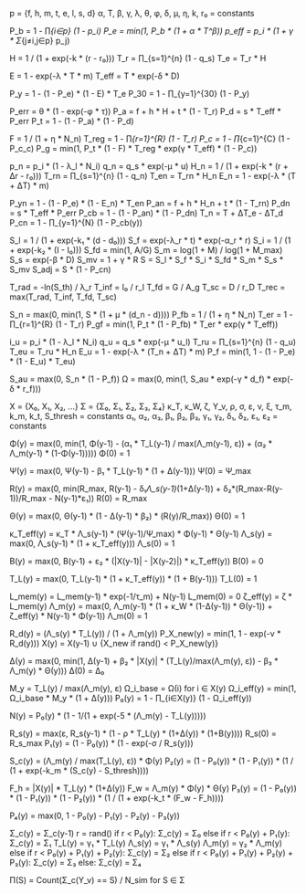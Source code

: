 p = {f, h, m, t, e, l, s, d}
α, T, β, γ, λ, θ, φ, δ, μ, η, k, r₀ = constants

P_b = 1 - ∏_{i∈p} (1 - p_i)
P_e = min(1, P_b * (1 + α * T^β))
p_eff = p_i * (1 + γ * Σ_{j≠i,j∈p} p_j)

H = 1 / (1 + exp(-k * (r - r₀)))
T_r = ∏_{s=1}^{n} (1 - q_s)
T_e = T_r * H

E = 1 - exp(-λ * T * m)
T_eff = T * exp(-δ * D)

P_y = 1 - (1 - P_e) * (1 - E) * T_e
P_30 = 1 - ∏_{y=1}^{30} (1 - P_y)

P_err = θ * (1 - exp(-φ * τ))
P_a = f + h * H + t * (1 - T_r)
P_d = s * T_eff * P_err
P_t = 1 - (1 - P_a) * (1 - P_d)

F = 1 / (1 + η * N_n)
T_reg = 1 - ∏_{r=1}^{R} (1 - T_r)
P_c = 1 - ∏_{c=1}^{C} (1 - P_c_c)
P_g = min(1, P_t * (1 - F) * T_reg * exp(γ * T_eff) * (1 - P_c))

p_n = p_i * (1 - λ_l * N_i)
q_n = q_s * exp(-μ * u)
H_n = 1 / (1 + exp(-k * (r + Δr - r₀)))
T_rn = ∏_{s=1}^{n} (1 - q_n)
T_en = T_rn * H_n
E_n = 1 - exp(-λ * (T + ΔT) * m)

P_yn = 1 - (1 - P_e) * (1 - E_n) * T_en
P_an = f + h * H_n + t * (1 - T_rn)
P_dn = s * T_eff * P_err
P_cb = 1 - (1 - P_an) * (1 - P_dn)
T_n = T + ΔT_e - ΔT_d
P_cn = 1 - ∏_{y=1}^{N} (1 - P_cb(y))

S_l = 1 / (1 + exp(-k₁ * (d - d₀)))
S_f = exp(-λ_r * t) * exp(-α_r * r)
S_i = 1 / (1 + exp(-k₂ * (I - I₀)))
S_fd = min(1, A/G)
S_m = log(1 + M) / log(1 + M_max)
S_s = exp(-β * D)
S_mv = 1 + γ * R
S = S_l * S_f * S_i * S_fd * S_m * S_s * S_mv
S_adj = S * (1 - P_cn)

T_rad = -ln(S_th) / λ_r
T_inf = I₀ / r_I
T_fd = G / A_g
T_sc = D / r_D
T_rec = max(T_rad, T_inf, T_fd, T_sc)

S_n = max(0, min(1, S * (1 + μ * (d_n - d))))
P_fb = 1 / (1 + η * N_n)
T_er = 1 - ∏_{r=1}^{R} (1 - T_r)
P_gf = min(1, P_t * (1 - P_fb) * T_er * exp(γ * T_eff))

i_u = p_i * (1 - λ_l * N_i)
q_u = q_s * exp(-μ * u_l)
T_ru = ∏_{s=1}^{n} (1 - q_u)
T_eu = T_ru * H_n
E_u = 1 - exp(-λ * (T_n + ΔT) * m)
P_f = min(1, 1 - (1 - P_e) * (1 - E_u) * T_eu)

S_au = max(0, S_n * (1 - P_f))
Ω = max(0, min(1, S_au * exp(-γ * d_f) * exp(-δ * r_f)))

X = {X₀, X₁, X₂, ...}
Σ = {Σ₀, Σ₁, Σ₂, Σ₃, Σ₄}
κ_T, κ_W, ζ, Y_v, ρ, σ, ε, ν, ξ, τ_m, k_m, k_t, S_thresh = constants
α₁, α₂, α₃, β₁, β₂, β₃, γ₁, γ₂, δ₁, δ₂, ε₁, ε₂ = constants

Φ(y) = max(0, min(1, Φ(y-1) - (α₁ * T_L(y-1) / max(Λ_m(y-1), ε)) + (α₂ * Λ_m(y-1) * (1-Φ(y-1)))))
Φ(0) = 1

Ψ(y) = max(0, Ψ(y-1) - β₁ * T_L(y-1) * (1 + Δ(y-1)))
Ψ(0) = Ψ_max

R(y) = max(0, min(R_max, R(y-1) - δ₁*Λ_s(y-1)*(1+Δ(y-1)) + δ₂*(R_max-R(y-1))/R_max - N(y-1)*ε₁))
R(0) = R_max

Θ(y) = max(0, Θ(y-1) * (1 - Δ(y-1) * β₂) * (R(y)/R_max))
Θ(0) = 1

κ_T_eff(y) = κ_T * Λ_s(y-1) * (Ψ(y-1)/Ψ_max) * Φ(y-1) * Θ(y-1)
Λ_s(y) = max(0, Λ_s(y-1) * (1 + κ_T_eff(y)))
Λ_s(0) = 1

B(y) = max(0, B(y-1) + ε₂ * (|X(y-1)| - |X(y-2)|) * κ_T_eff(y))
B(0) = 0

T_L(y) = max(0, T_L(y-1) * (1 + κ_T_eff(y)) * (1 + B(y-1)))
T_L(0) = 1

L_mem(y) = L_mem(y-1) * exp(-1/τ_m) + N(y-1)
L_mem(0) = 0
ζ_eff(y) = ζ * L_mem(y)
Λ_m(y) = max(0, Λ_m(y-1) * (1 + κ_W * (1-Δ(y-1)) * Θ(y-1)) + ζ_eff(y) * N(y-1) * Φ(y-1))
Λ_m(0) = 1

R_d(y) = (Λ_s(y) * T_L(y)) / (1 + Λ_m(y))
P_X_new(y) = min(1, 1 - exp(-ν * R_d(y)))
X(y) = X(y-1) ∪ {X_new if rand() < P_X_new(y)}

Δ(y) = max(0, min(1, Δ(y-1) + β₂ * |X(y)| * (T_L(y)/max(Λ_m(y), ε)) - β₃ * Λ_m(y) * Θ(y)))
Δ(0) = Δ₀

M_y = T_L(y) / max(Λ_m(y), ε)
Ω_i_base = Ω(i) for i ∈ X(y)
Ω_i_eff(y) = min(1, Ω_i_base * M_y * (1 + Δ(y)))
P₀(y) = 1 - ∏_{i∈X(y)} (1 - Ω_i_eff(y))

N(y) = P₀(y) * (1 - 1/(1 + exp(-5 * (Λ_m(y) - T_L(y)))))

R_s(y) = max(ε, R_s(y-1) * (1 - ρ * T_L(y) * (1+Δ(y)) * (1+B(y))))
R_s(0) = R_s_max
P₁(y) = (1 - P₀(y)) * (1 - exp(-σ / R_s(y)))

S_c(y) = (Λ_m(y) / max(T_L(y), ε)) * Φ(y)
P₂(y) = (1 - P₀(y)) * (1 - P₁(y)) * (1 / (1 + exp(-k_m * (S_c(y) - S_thresh))))

F_h = |X(y)| * T_L(y) * (1+Δ(y))
F_w = Λ_m(y) * Φ(y) * Θ(y)
P₃(y) = (1 - P₀(y)) * (1 - P₁(y)) * (1 - P₂(y)) * (1 / (1 + exp(-k_t * (F_w - F_h))))

P₄(y) = max(0, 1 - P₀(y) - P₁(y) - P₂(y) - P₃(y))

Σ_c(y) = Σ_c(y-1)
r = rand()
if r < P₀(y): 
    Σ_c(y) = Σ₀
else if r < P₀(y) + P₁(y):
    Σ_c(y) = Σ₁
    T_L(y) = γ₁ * T_L(y)
    Λ_s(y) = γ₁ * Λ_s(y)
    Λ_m(y) = γ₂ * Λ_m(y)
else if r < P₀(y) + P₁(y) + P₂(y): 
    Σ_c(y) = Σ₂
else if r < P₀(y) + P₁(y) + P₂(y) + P₃(y): 
    Σ_c(y) = Σ₃
else: 
    Σ_c(y) = Σ₄

Π(S) = Count(Σ_c(Y_v) == S) / N_sim for S ∈ Σ